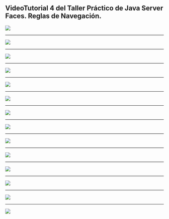 
## VideoTutorial 4 del Taller Práctico de Java Server Faces. Reglas de Navegación.


<img src="./4%2001.png" width="" /> <hr/>
<img src="./4%2002%2001.png" width="" /> <hr/>
<img src="./4%2002%2002.png" width="" /> <hr/>
<img src="./4%2003%2001.png" width="" /> <hr/>
<img src="./4%2003%2002.png" width="" /> <hr/>
<img src="./4%2004%2001.png" width="" /> <hr/>
<img src="./4%2004%2002.png" width="" /> <hr/>
<img src="./4%2005%2001.png" width="" /> <hr/>
<img src="./4%2005%2002.png" width="" /> <hr/>
<img src="./4%2006%2001.png" width="" /> <hr/>
<img src="./4%2006%2002.png" width="" /> <hr/>
<img src="./4%2006%2003.png" width="" /> <hr/>
<img src="./4%2006%2004.png" width="" /> <hr/>
<img src="./4%2006%2005.png" width="" />

